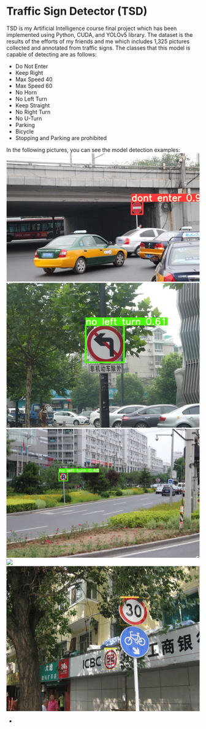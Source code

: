 # Traffic Sign Detector (TSD)
TSD is my Artificial Intelligence course final project which has been implemented using Python, CUDA, and YOLOv5 library. The dataset is the results of the efforts of my friends and me which includes 1,325 pictures collected and annotated from traffic signs. The classes that this model is capable of detecting are as follows:

- Do Not Enter
- Keep Right
- Max Speed 40
- Max Speed 60
- No Horn
- No Left Turn
- Keep Straight
- No Right Turn
- No U-Turn
- Parking
- Bicycle
- Stopping and Parking are prohibited

In the following pictures, you can see the model detection examples:
![](https://raw.githubusercontent.com/shervindadashzade/Traffic-Sign-Detector/main/examples/1.jpg)
![](https://raw.githubusercontent.com/shervindadashzade/Traffic-Sign-Detector/main/examples/2.jpg)
![](https://raw.githubusercontent.com/shervindadashzade/Traffic-Sign-Detector/main/examples/3.jpg)
![](https://raw.githubusercontent.com/shervindadashzade/Traffic-Sign-Detector/main/examples/4.jpg)
![](https://raw.githubusercontent.com/shervindadashzade/Traffic-Sign-Detector/main/examples/5.jpg)





-   
